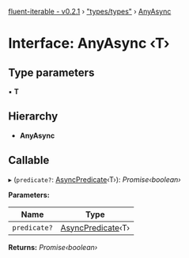 [fluent-iterable - v0.2.1](../README.md) › ["types/types"](../modules/_types_types_.md) › [AnyAsync](_types_types_.anyasync.md)

# Interface: AnyAsync ‹**T**›

## Type parameters

▪ **T**

## Hierarchy

* **AnyAsync**

## Callable

▸ (`predicate?`: [AsyncPredicate](_types_types_.asyncpredicate.md)‹T›): *Promise‹boolean›*

**Parameters:**

Name | Type |
------ | ------ |
`predicate?` | [AsyncPredicate](_types_types_.asyncpredicate.md)‹T› |

**Returns:** *Promise‹boolean›*
